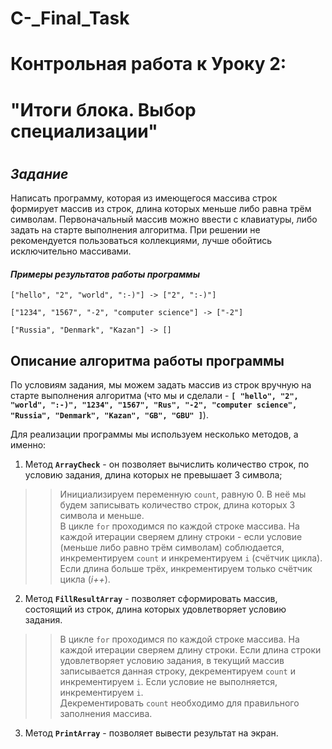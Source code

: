 # C-_Final_Task
# **Контрольная работа к Уроку 2:**
# **"Итоги блока. Выбор специализации"**
#
## *Задание*

Написать программу, которая из имеющегося массива строк формирует массив из строк, длина которых меньше либо равна трём символам. Первоначальный массив можно ввести с клавиатуры, либо задать на старте выполнения алгоритма. При решении не рекомендуется пользоваться коллекциями, лучше обойтись исключительно массивами.

#### *Примеры результатов работы программы*
```
["hello", "2", "world", ":-)"] -> ["2", ":-)"]

["1234", "1567", "-2", "computer science"] -> ["-2"]

["Russia", "Denmark", "Kazan"] -> []
```
## **Описание алгоритма работы программы**

По условиям задания, мы можем задать массив из строк вручную на старте выполнения алгоритма (что мы и сделали - **`[ "hello", "2", "world", ":-)", "1234", "1567", "Rus", "-2", "computer science", "Russia", "Denmark", "Kazan", "GB", "GBU" ]`**). 

Для реализации программы мы используем несколько методов, а именно:

1. Метод **`ArrayCheck`** - он позволяет вычислить количество строк, по условию задания, длина которых не превышает 3 символа;

>> Инициализируем переменную `count`, равную 0. В неё мы будем записывать количество строк, длина которых 3 символа и меньше.  
>> В цикле `for` проходимся по каждой строке массива. На каждой итерации сверяем длину строки - если условие (меньше либо равно трём символам) соблюдается, инкрементируем `count` и инкрементируем `i` (счётчик цикла). Если длина больше трёх, инкрементируем только счётчик цикла (*i++*).

2. Метод **`FillResultArray`** - позволяет сформировать массив, состоящий из строк, длина которых удовлетворяет условию задания.
>> В цикле `for` проходимся по каждой строке массива. На каждой итерации сверяем длину строки. Если длина строки удовлетворяет условию задания, в текущий массив записывается данная строку, декрементируем `count` и инкрементируем `i`.
Если условие не выполняется, инкрементируем `i`.   
>> Декрементировать `count` необходимо для правильного заполнения массива.

3. Метод **`PrintArray`** - позволяет вывести результат на экран.
